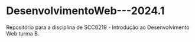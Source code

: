 # DesenvolvimentoWeb---2024.1
Repositório para a disciplina de SCC0219 - Introdução ao Desenvolvimento Web turma B. 
